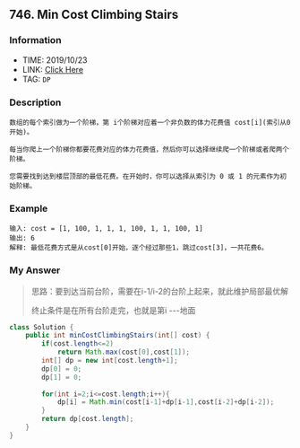 ## 746. Min Cost Climbing Stairs

### Information
* TIME: 2019/10/23
* LINK: [Click Here](https://leetcode-cn.com/problems/min-cost-climbing-stairs/)
* TAG: `DP`

### Description
```text
数组的每个索引做为一个阶梯，第 i个阶梯对应着一个非负数的体力花费值 cost[i](索引从0开始)。

每当你爬上一个阶梯你都要花费对应的体力花费值，然后你可以选择继续爬一个阶梯或者爬两个阶梯。

您需要找到达到楼层顶部的最低花费。在开始时，你可以选择从索引为 0 或 1 的元素作为初始阶梯。

```

### Example
```text
输入: cost = [1, 100, 1, 1, 1, 100, 1, 1, 100, 1]
输出: 6
解释: 最低花费方式是从cost[0]开始，逐个经过那些1，跳过cost[3]，一共花费6。

```

### My Answer
> 思路：要到达当前台阶，需要在i-1/i-2的台阶上起来，就此维护局部最优解
>
> 终止条件是在所有台阶走完，也就是第i ---地面
```java
class Solution {
    public int minCostClimbingStairs(int[] cost) {
        if(cost.length<=2)
            return Math.max(cost[0],cost[1]);
        int[] dp = new int[cost.length+1];
        dp[0] = 0;
        dp[1] = 0;
        
        for(int i=2;i<=cost.length;i++){
            dp[i] = Math.min(cost[i-1]+dp[i-1],cost[i-2]+dp[i-2]);
        }
        return dp[cost.length];
    }
}
```


